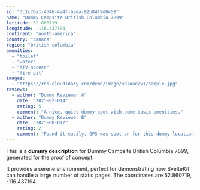 ```yaml
---
id: "3c1c76a1-4346-4a4f-baea-92b84f9d0458"
name: "Dummy Campsite British Columbia 7899"
latitude: 52.860719
longitude: -116.437194
continent: "north-america"
country: "canada"
region: "british-columbia"
amenities:
  - "toilet"
  - "water"
  - "ATV-access"
  - "fire-pit"
images:
  - "https://res.cloudinary.com/demo/image/upload/v1/sample.jpg"
reviews:
  - author: "Dummy Reviewer A"
    date: "2025-02-014"
    rating: 5
    comment: "A nice, quiet dummy spot with some basic amenities."
  - author: "Dummy Reviewer B"
    date: "2025-08-012"
    rating: 2
    comment: "Found it easily. GPS was spot on for this dummy location."
---
```


This is a **dummy description** for Dummy Campsite British Columbia 7899, generated for the proof of concept.

It provides a serene environment, perfect for demonstrating how SvelteKit can handle a large number of static pages. The coordinates are 52.860719, -116.437194.
